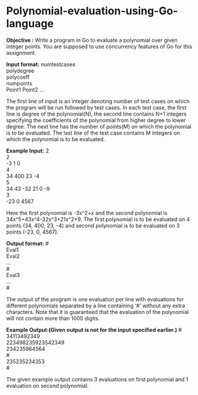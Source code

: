 # Polynomial-evaluation-using-Go-language
**Objective :** Write a program in Go to evaluate a polynomial over given integer points. You are supposed to use concurrency features of Go for this assignment.

**Input format:**
numtestcases</br>
polydegree</br>
polycoeff</br>
numpoints</br>
Point1 Point2 …</br>

The first line of input is an integer denoting number of test cases on which the program will be run followed by test cases. In each test case, the first line is degree of the polynomial(N), the second line contains N+1 integers specifying the coefficients of the polynomial from higher degree to lower degree. The next line has the number of points(M) on which the polynomial is to be evaluated. The last line of the test case contains M integers on which the polynomial is to be evaluated.

**Example Input:**
2</br>
2</br>
-3 1 0</br>
4</br>
34 400 23 -4</br>
5</br>
34 43 -32 21 0 -9</br>
3</br>
-23 0 4567</br>

Here the first polynomial is -3x^2+x and the second polynomial is 34x^5+43x^4-32x^3+21x^2+9.
The first polynomial is to be evaluated on 4 points (34, 400, 23, -4) and second polynomial is to be evaluated on 3 points (-23, 0, 4567).

**Output format:**
\#</br>
Eval1</br>
Eval2</br>
...</br>
\#</br>
Eval3</br>
...</br>
\#</br>

The output of the program is one evaluation per line with evaluations for different polynomials separated by a line containing ‘#’ without any extra characters. Note that it is guaranteed that the evaluation of the polynomial will not contain more than 1000 digits.

**Example Output:(Given output is not for the input specified earlier.)**
\#</br>
34113492349</br>
223498235923542349</br>
234235964564</br>
\#</br>
235235234353</br>
\#</br>

The given example output contains 3 evaluations on first polynomial and 1 evaluation on second polynomial.
